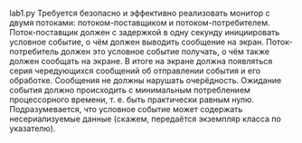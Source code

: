 lab1.py Требуется безопасно и эффективно реализовать монитор с двумя потоками:
потоком-поставщиком и потоком-потребителем. Поток-поставщик должен с задержкой 
в одну секунду инициировать условное событие, о чём должен выводить сообщение 
на экран. Поток-потребитель должен это условное событие получать, о чём также
должен сообщать на экране. В итоге на экране должна появляться серия чередующихся
сообщений об отправлении события и его обработке. Сообщения не должны нарушать очерёдность.
Ожидание события должно происходить с минимальным потреблением процессорного времени,
т. е. быть практически равным нулю. Подразумевается, что условное событие может содержать
несериализуемые данные (скажем, передаётся экземпляр класса по указателю).
